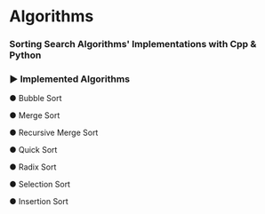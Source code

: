 # Algorithms
### Sorting Search Algorithms' Implementations with Cpp & Python

### ► Implemented Algorithms

● Bubble Sort

● Merge Sort

● Recursive Merge Sort

● Quick Sort

● Radix Sort

● Selection Sort

● Insertion Sort


